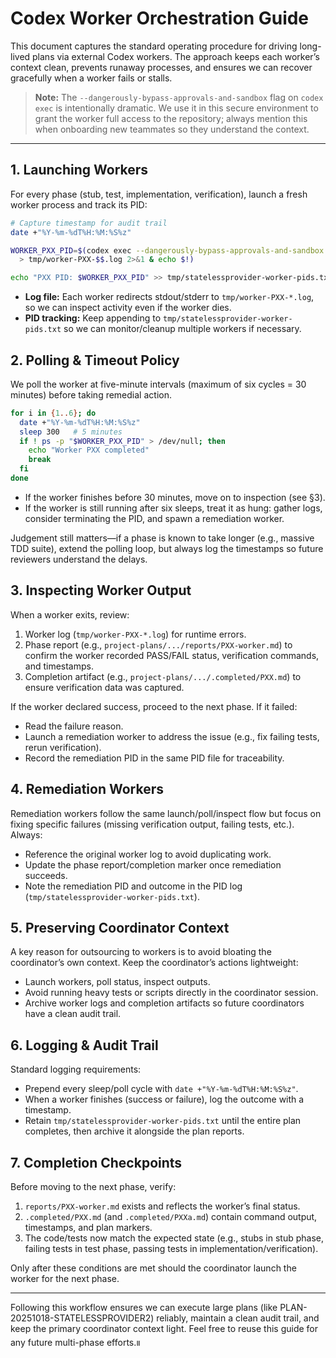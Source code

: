 # Codex Worker Orchestration Guide

This document captures the standard operating procedure for driving long-lived plans via external Codex workers. The approach keeps each worker’s context clean, prevents runaway processes, and ensures we can recover gracefully when a worker fails or stalls.

> **Note:** The `--dangerously-bypass-approvals-and-sandbox` flag on `codex exec` is intentionally dramatic. We use it in this secure environment to grant the worker full access to the repository; always mention this when onboarding new teammates so they understand the context.

---

## 1. Launching Workers

For every phase (stub, test, implementation, verification), launch a fresh worker process and track its PID:

```bash
# Capture timestamp for audit trail
date +"%Y-%m-%dT%H:%M:%S%z"

WORKER_PXX_PID=$(codex exec --dangerously-bypass-approvals-and-sandbox 'run phase command here' \
  > tmp/worker-PXX-$$.log 2>&1 & echo $!)

echo "PXX PID: $WORKER_PXX_PID" >> tmp/statelessprovider-worker-pids.txt
```

- **Log file:** Each worker redirects stdout/stderr to `tmp/worker-PXX-*.log`, so we can inspect activity even if the worker dies.
- **PID tracking:** Keep appending to `tmp/statelessprovider-worker-pids.txt` so we can monitor/cleanup multiple workers if necessary.

## 2. Polling & Timeout Policy

We poll the worker at five-minute intervals (maximum of six cycles = 30 minutes) before taking remedial action.

```bash
for i in {1..6}; do
  date +"%Y-%m-%dT%H:%M:%S%z"
  sleep 300   # 5 minutes
  if ! ps -p "$WORKER_PXX_PID" > /dev/null; then
    echo "Worker PXX completed"
    break
  fi
done
```

- If the worker finishes before 30 minutes, move on to inspection (see §3).
- If the worker is still running after six sleeps, treat it as hung: gather logs, consider terminating the PID, and spawn a remediation worker.

Judgement still matters—if a phase is known to take longer (e.g., massive TDD suite), extend the polling loop, but always log the timestamps so future reviewers understand the delays.

## 3. Inspecting Worker Output

When a worker exits, review:

1. Worker log (`tmp/worker-PXX-*.log`) for runtime errors.
2. Phase report (e.g., `project-plans/.../reports/PXX-worker.md`) to confirm the worker recorded PASS/FAIL status, verification commands, and timestamps.
3. Completion artifact (e.g., `project-plans/.../.completed/PXX.md`) to ensure verification data was captured.

If the worker declared success, proceed to the next phase. If it failed:

- Read the failure reason.
- Launch a remediation worker to address the issue (e.g., fix failing tests, rerun verification).
- Record the remediation PID in the same PID file for traceability.

## 4. Remediation Workers

Remediation workers follow the same launch/poll/inspect flow but focus on fixing specific failures (missing verification output, failing tests, etc.). Always:

- Reference the original worker log to avoid duplicating work.
- Update the phase report/completion marker once remediation succeeds.
- Note the remediation PID and outcome in the PID log (`tmp/statelessprovider-worker-pids.txt`).

## 5. Preserving Coordinator Context

A key reason for outsourcing to workers is to avoid bloating the coordinator’s own context. Keep the coordinator’s actions lightweight:

- Launch workers, poll status, inspect outputs.
- Avoid running heavy tests or scripts directly in the coordinator session.
- Archive worker logs and completion artifacts so future coordinators have a clean audit trail.

## 6. Logging & Audit Trail

Standard logging requirements:

- Prepend every sleep/poll cycle with `date +"%Y-%m-%dT%H:%M:%S%z"`.
- When a worker finishes (success or failure), log the outcome with a timestamp.
- Retain `tmp/statelessprovider-worker-pids.txt` until the entire plan completes, then archive it alongside the plan reports.

## 7. Completion Checkpoints

Before moving to the next phase, verify:

1. `reports/PXX-worker.md` exists and reflects the worker’s final status.
2. `.completed/PXX.md` (and `.completed/PXXa.md`) contain command output, timestamps, and plan markers.
3. The code/tests now match the expected state (e.g., stubs in stub phase, failing tests in test phase, passing tests in implementation/verification).

Only after these conditions are met should the coordinator launch the worker for the next phase.

---

Following this workflow ensures we can execute large plans (like PLAN-20251018-STATELESSPROVIDER2) reliably, maintain a clean audit trail, and keep the primary coordinator context light. Feel free to reuse this guide for any future multi-phase efforts.။
